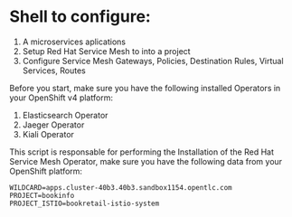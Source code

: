 # Shell to configure:
1. A microservices aplications
2. Setup Red Hat Service Mesh to into a project
3. Configure Service Mesh Gateways, Policies, Destination Rules, Virtual Services, Routes

Before you start, make sure you have the following installed Operators in your OpenShift v4 platform:

1. Elasticsearch Operator
2. Jaeger Operator
3. Kiali Operator


This script is responsable for performing the Installation of the Red Hat Service Mesh Operator, make sure you have the following data from your OpenShift platform:

```
WILDCARD=apps.cluster-40b3.40b3.sandbox1154.opentlc.com
PROJECT=bookinfo
PROJECT_ISTIO=bookretail-istio-system
```

